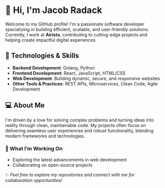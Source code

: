 # 👋 Hi, I'm Jacob Radack

Welcome to my GitHub profile! I'm a passionate software developer specializing in building efficient, scalable, and user-friendly solutions. Currently, I work at **Airista**, contributing to cutting-edge projects and helping create impactful digital experiences.

## 🔧 Technologies & Skills

- **Backend Development**: Golang, Python
- **Frontend Development**: React, JavaScript, HTML/CSS
- **Web Development**: Building dynamic, secure, and responsive websites
- **Other Tools & Practices**: REST APIs, Microservices, Clean Code, Agile Development

## 💻 About Me

I'm driven by a love for solving complex problems and turning ideas into reality through clean, maintainable code. My projects often focus on delivering seamless user experiences and robust functionality, blending modern frameworks and technologies.

### 🌱 What I’m Working On
- Exploring the latest advancements in web development
- Collaborating on open-source projects

✨ *Feel free to explore my repositories and connect with me for collaboration opportunities!*
